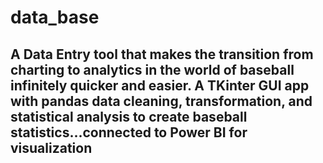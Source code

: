 # data_base
## A Data Entry tool that makes the transition from charting to analytics in the world of baseball infinitely quicker and easier. A TKinter GUI app with pandas data cleaning, transformation, and statistical analysis to create baseball statistics...connected to Power BI for visualization

